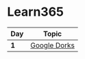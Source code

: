 # Learn365

| Day   | Topic                         |
| ----- | ----------------------------- |
| **1** | [Google Dorks](/days/day1.md) |
